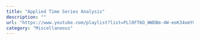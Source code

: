 ```yaml
---
title: "Applied Time Series Analysis"
description: ""
url: "https://www.youtube.com/playlist?list=PLl0FT6O_WWDBm-4W-eoK34omYmEMseQDX"
category: "Miscellaneous"
---
```

